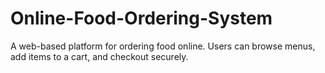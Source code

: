 # Online-Food-Ordering-System
A web-based platform for ordering food online. Users can browse menus, add items to a cart, and checkout securely.
